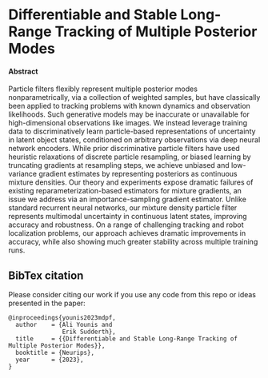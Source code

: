 # Differentiable and Stable Long-Range Tracking of Multiple Posterior Modes

#### Abstract

Particle filters flexibly represent multiple posterior modes nonparametrically, via a collection of weighted samples, but have classically been applied to tracking problems with known dynamics and observation likelihoods. Such generative models may be inaccurate or unavailable for high-dimensional observations like images. We instead leverage training data to discriminatively learn particle-based representations of uncertainty in latent object states, conditioned on arbitrary observations via deep neural network encoders. While prior discriminative particle filters have used heuristic relaxations of discrete particle resampling, or biased learning by truncating gradients at resampling steps, we achieve unbiased and low-variance gradient estimates by representing posteriors as continuous mixture densities. Our theory and experiments expose dramatic failures of existing reparameterization-based estimators for mixture gradients, an issue we address via an importance-sampling gradient estimator. Unlike standard recurrent neural networks, our mixture density particle filter represents multimodal uncertainty in continuous latent states, improving accuracy and robustness. On a range of challenging tracking and robot localization problems, our approach achieves dramatic improvements in accuracy, while also showing much greater stability across multiple training runs.


## BibTex citation

Please consider citing our work if you use any code from this repo or ideas presented in the paper:
```
@inproceedings{younis2023mdpf,
  author    = {Ali Younis and
               Erik Sudderth},
  title     = {{Differentiable and Stable Long-Range Tracking of Multiple Posterior Modes}},
  booktitle = {Neurips},
  year      = {2023},
}
```

